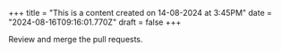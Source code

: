 +++
title = "This is a content created on 14-08-2024 at 3:45PM"
date = "2024-08-16T09:16:01.770Z"
draft = false
+++

  Review and merge the pull requests.
        